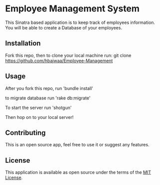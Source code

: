 
# Employee Management System

This Sinatra based application is to keep track of employees information.
You will be able to create a Database of your employees.


## Installation

Fork this repo, then to clone your local machine run:
git clone https://github.com/hbajwaa/Employee-Management

## Usage
After you fork this repo, run
'bundle install'

to migrate database run
'rake db:migrate'

To start the server run
'shotgun'

Then hop on to your local server!


## Contributing

This is an open source app, feel free to use it or suggest any features.


## License

This application is available as open source under the terms of the [MIT License](https://opensource.org/licenses/MIT).
